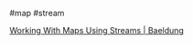 #map #stream

[Working With Maps Using Streams | Baeldung](https://www.baeldung.com/java-maps-streams)
